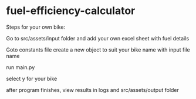 # fuel-efficiency-calculator

Steps for your own bike:

Go to src/assets/input folder and add your own excel sheet with fuel details

Goto constants file
create a new object to suit your bike name with input file name

run main.py

select y for your bike

after program finishes, view results in logs and src/assets/output folder
